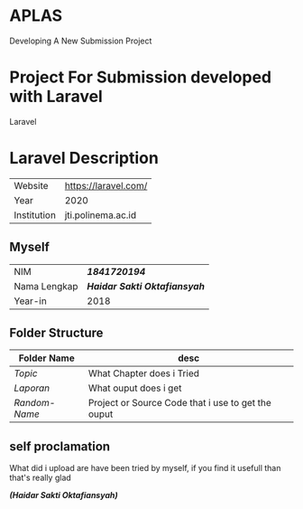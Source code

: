 # APLAS
Developing A New Submission Project

# Project For Submission developed with Laravel

Laravel
# Laravel Description
|  |  |
|--|--|
| Website | https://laravel.com/ |
| Year | 2020 |
| Institution | jti.polinema.ac.id |

## Myself

|  |  |
|--|--|
| NIM | ***1841720194*** |
| Nama Lengkap | ***Haidar Sakti Oktafiansyah*** |
| Year-in | 2018 |


## Folder Structure

| Folder Name | desc |
|--|--|
| *Topic* | What Chapter does i Tried
| *Laporan* | What ouput does i get |
| *Random-Name* | Project or Source Code that i use to get the ouput |


## self proclamation

What did i upload are have been tried by myself, if you find it usefull than that's really glad 

***(Haidar Sakti Oktafiansyah)***
